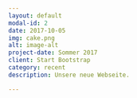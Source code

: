 ```yaml
---
layout: default
modal-id: 2
date: 2017-10-05
img: cake.png
alt: image-alt
project-date: Sommer 2017
client: Start Bootstrap
category: recent
description: Unsere neue Webseite.

---
```

